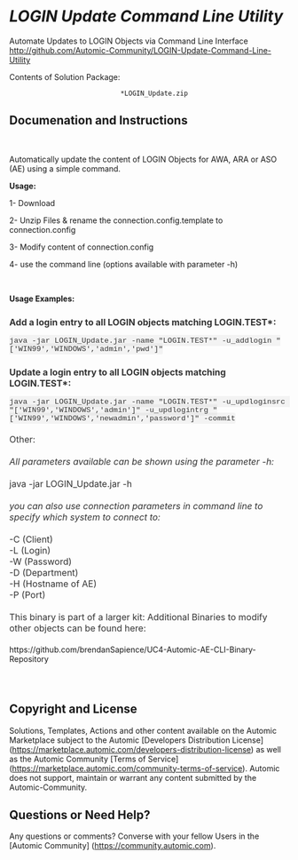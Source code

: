 *LOGIN Update Command Line Utility*
=============


Automate Updates to LOGIN Objects via Command Line Interface
http://github.com/Automic-Community/LOGIN-Update-Command-Line-Utility

<!-- List of attached files -->
Contents of Solution Package:

						
								*LOGIN_Update.zip
								
						


Documenation and Instructions
---

<p><strong>&nbsp;</strong></p>
<p>Automatically update the content of LOGIN Objects for AWA, ARA or ASO (AE) using a simple command.</p>
<p><strong>Usage:</strong></p>
<p>1- Download</p>
<p>2- Unzip Files &amp; rename the connection.config.template to connection.config</p>
<p>3- Modify content of connection.config</p>
<p>4- use the command line (options available with parameter -h)</p>
<p>&nbsp;</p>
<p><strong>Usage Examples:</strong></p>
<h4 style="box-sizing: border-box; margin-top: 24px; margin-bottom: 16px; font-size: 16px; line-height: 1.25; color: #333333; font-family: -apple-system, BlinkMacSystemFont, 'Segoe UI', Helvetica, Arial, sans-serif, 'Apple Color Emoji', 'Segoe UI Emoji', 'Segoe UI Symbol';">Add a login entry to all LOGIN objects matching LOGIN.TEST*:</h4>
<p style="box-sizing: border-box; margin-top: 0px; margin-bottom: 16px; color: #333333; font-family: -apple-system, BlinkMacSystemFont, 'Segoe UI', Helvetica, Arial, sans-serif, 'Apple Color Emoji', 'Segoe UI Emoji', 'Segoe UI Symbol'; font-size: 16px;"><code style="box-sizing: border-box; font-family: Consolas, 'Liberation Mono', Menlo, Courier, monospace; font-size: 13.6px; padding: 0.2em 0px; margin: 0px; background-color: rgba(0, 0, 0, 0.0392157); border-radius: 3px;">java -jar LOGIN_Update.jar -name "LOGIN.TEST*" -u_addlogin "['WIN99','WINDOWS','admin','pwd']"</code></p>
<h4 style="box-sizing: border-box; margin-top: 24px; margin-bottom: 16px; font-size: 16px; line-height: 1.25; color: #333333; font-family: -apple-system, BlinkMacSystemFont, 'Segoe UI', Helvetica, Arial, sans-serif, 'Apple Color Emoji', 'Segoe UI Emoji', 'Segoe UI Symbol';"><a id="user-content-update-a-login-entry-to-all-login-objects-matching-logintest" class="anchor" style="box-sizing: border-box; background-color: transparent; color: #4078c0; text-decoration: none; float: left; padding-right: 4px; margin-left: -20px; line-height: 1;" href="https://github.com/brendanSapience/UC4-Automic-AE-CLI-Binary-Repository/wiki/LOGIN_Update.jar#update-a-login-entry-to-all-login-objects-matching-logintest"></a>Update a login entry to all LOGIN objects matching LOGIN.TEST*:</h4>
<p style="box-sizing: border-box; margin-top: 0px; color: #333333; font-family: -apple-system, BlinkMacSystemFont, 'Segoe UI', Helvetica, Arial, sans-serif, 'Apple Color Emoji', 'Segoe UI Emoji', 'Segoe UI Symbol'; font-size: 16px; margin-bottom: 0px !important;"><code style="box-sizing: border-box; font-family: Consolas, 'Liberation Mono', Menlo, Courier, monospace; font-size: 13.6px; padding: 0.2em 0px; margin: 0px; background-color: rgba(0, 0, 0, 0.0392157); border-radius: 3px;">java -jar LOGIN_Update.jar -name "LOGIN.TEST*" -u_updloginsrc "['WIN99','WINDOWS','admin']" -u_updlogintrg "['WIN99','WINDOWS','newadmin','password']" -commit</code></p>
<p style="box-sizing: border-box; margin-top: 0px; color: #333333; font-family: -apple-system, BlinkMacSystemFont, 'Segoe UI', Helvetica, Arial, sans-serif, 'Apple Color Emoji', 'Segoe UI Emoji', 'Segoe UI Symbol'; font-size: 16px; margin-bottom: 0px !important;">&nbsp;</p>
<p style="box-sizing: border-box; margin-top: 0px; color: #333333; font-family: -apple-system, BlinkMacSystemFont, 'Segoe UI', Helvetica, Arial, sans-serif, 'Apple Color Emoji', 'Segoe UI Emoji', 'Segoe UI Symbol'; font-size: 16px; margin-bottom: 0px !important;">Other:</p>
<p style="box-sizing: border-box; margin-top: 0px; color: #333333; font-family: -apple-system, BlinkMacSystemFont, 'Segoe UI', Helvetica, Arial, sans-serif, 'Apple Color Emoji', 'Segoe UI Emoji', 'Segoe UI Symbol'; font-size: 16px; margin-bottom: 0px !important;">&nbsp;</p>
<p style="box-sizing: border-box; margin-top: 0px; color: #333333; font-family: -apple-system, BlinkMacSystemFont, 'Segoe UI', Helvetica, Arial, sans-serif, 'Apple Color Emoji', 'Segoe UI Emoji', 'Segoe UI Symbol'; font-size: 16px; margin-bottom: 0px !important;"><em>All parameters available can be shown using the parameter -h:</em></p>
<p style="box-sizing: border-box; margin-top: 0px; color: #333333; font-family: -apple-system, BlinkMacSystemFont, 'Segoe UI', Helvetica, Arial, sans-serif, 'Apple Color Emoji', 'Segoe UI Emoji', 'Segoe UI Symbol'; font-size: 16px; margin-bottom: 0px !important;">&nbsp;</p>
<p style="box-sizing: border-box; margin-top: 0px; color: #333333; font-family: -apple-system, BlinkMacSystemFont, 'Segoe UI', Helvetica, Arial, sans-serif, 'Apple Color Emoji', 'Segoe UI Emoji', 'Segoe UI Symbol'; font-size: 16px; margin-bottom: 0px !important;">java -jar LOGIN_Update.jar -h</p>
<p style="box-sizing: border-box; margin-top: 0px; color: #333333; font-family: -apple-system, BlinkMacSystemFont, 'Segoe UI', Helvetica, Arial, sans-serif, 'Apple Color Emoji', 'Segoe UI Emoji', 'Segoe UI Symbol'; font-size: 16px; margin-bottom: 0px !important;">&nbsp;</p>
<p style="box-sizing: border-box; margin-top: 0px; color: #333333; font-family: -apple-system, BlinkMacSystemFont, 'Segoe UI', Helvetica, Arial, sans-serif, 'Apple Color Emoji', 'Segoe UI Emoji', 'Segoe UI Symbol'; font-size: 16px; margin-bottom: 0px !important;"><em>you can also use connection parameters in command line to specify which system to connect to:</em></p>
<p style="box-sizing: border-box; margin-top: 0px; color: #333333; font-family: -apple-system, BlinkMacSystemFont, 'Segoe UI', Helvetica, Arial, sans-serif, 'Apple Color Emoji', 'Segoe UI Emoji', 'Segoe UI Symbol'; font-size: 16px; margin-bottom: 0px !important;">&nbsp;</p>
<p style="box-sizing: border-box; margin-top: 0px; color: #333333; font-family: -apple-system, BlinkMacSystemFont, 'Segoe UI', Helvetica, Arial, sans-serif, 'Apple Color Emoji', 'Segoe UI Emoji', 'Segoe UI Symbol'; font-size: 16px; margin-bottom: 0px !important;">-C (Client)</p>
<p style="box-sizing: border-box; margin-top: 0px; color: #333333; font-family: -apple-system, BlinkMacSystemFont, 'Segoe UI', Helvetica, Arial, sans-serif, 'Apple Color Emoji', 'Segoe UI Emoji', 'Segoe UI Symbol'; font-size: 16px; margin-bottom: 0px !important;">-L (Login)</p>
<p style="box-sizing: border-box; margin-top: 0px; color: #333333; font-family: -apple-system, BlinkMacSystemFont, 'Segoe UI', Helvetica, Arial, sans-serif, 'Apple Color Emoji', 'Segoe UI Emoji', 'Segoe UI Symbol'; font-size: 16px; margin-bottom: 0px !important;">-W (Password)</p>
<p style="box-sizing: border-box; margin-top: 0px; color: #333333; font-family: -apple-system, BlinkMacSystemFont, 'Segoe UI', Helvetica, Arial, sans-serif, 'Apple Color Emoji', 'Segoe UI Emoji', 'Segoe UI Symbol'; font-size: 16px; margin-bottom: 0px !important;">-D (Department)</p>
<p style="box-sizing: border-box; margin-top: 0px; color: #333333; font-family: -apple-system, BlinkMacSystemFont, 'Segoe UI', Helvetica, Arial, sans-serif, 'Apple Color Emoji', 'Segoe UI Emoji', 'Segoe UI Symbol'; font-size: 16px; margin-bottom: 0px !important;">-H (Hostname of AE)</p>
<p style="box-sizing: border-box; margin-top: 0px; color: #333333; font-family: -apple-system, BlinkMacSystemFont, 'Segoe UI', Helvetica, Arial, sans-serif, 'Apple Color Emoji', 'Segoe UI Emoji', 'Segoe UI Symbol'; font-size: 16px; margin-bottom: 0px !important;">-P (Port)</p>
<p style="box-sizing: border-box; margin-top: 0px; color: #333333; font-family: -apple-system, BlinkMacSystemFont, 'Segoe UI', Helvetica, Arial, sans-serif, 'Apple Color Emoji', 'Segoe UI Emoji', 'Segoe UI Symbol'; font-size: 16px; margin-bottom: 0px !important;">&nbsp;</p>
<p style="box-sizing: border-box; margin-top: 0px; color: #333333; font-family: -apple-system, BlinkMacSystemFont, 'Segoe UI', Helvetica, Arial, sans-serif, 'Apple Color Emoji', 'Segoe UI Emoji', 'Segoe UI Symbol'; font-size: 16px; margin-bottom: 0px !important;">This binary is part of a larger kit: Additional Binaries to modify other objects can be found here:</p>
<p style="box-sizing: border-box; margin-top: 0px; color: #333333; font-family: -apple-system, BlinkMacSystemFont, 'Segoe UI', Helvetica, Arial, sans-serif, 'Apple Color Emoji', 'Segoe UI Emoji', 'Segoe UI Symbol'; font-size: 16px; margin-bottom: 0px !important;">&nbsp;</p>
<p style="box-sizing: border-box; margin-top: 0px; margin-bottom: 0px !important;"><span><span>https://github.com/brendanSapience/UC4-Automic-AE-CLI-Binary-Repository</span></span></p>
<p style="box-sizing: border-box; margin-top: 0px; color: #333333; font-family: -apple-system, BlinkMacSystemFont, 'Segoe UI', Helvetica, Arial, sans-serif, 'Apple Color Emoji', 'Segoe UI Emoji', 'Segoe UI Symbol'; font-size: 16px; margin-bottom: 0px !important;">&nbsp;</p>
<p style="box-sizing: border-box; margin-top: 0px; color: #333333; font-family: -apple-system, BlinkMacSystemFont, 'Segoe UI', Helvetica, Arial, sans-serif, 'Apple Color Emoji', 'Segoe UI Emoji', 'Segoe UI Symbol'; font-size: 16px; margin-bottom: 0px !important;">&nbsp;</p>

Copyright and License
---

Solutions, Templates, Actions and other content available on the Automic Marketplace subject to the Automic [Developers Distribution License] (https://marketplace.automic.com/developers-distribution-license) as well as the Automic Community [Terms of Service] (https://marketplace.automic.com/community-terms-of-service).
Automic does not support, maintain or warrant any content submitted by the Automic-Community.



Questions or Need Help? 
---
Any questions or comments? Converse with your fellow Users in the [Automic Community] (https://community.automic.com).
